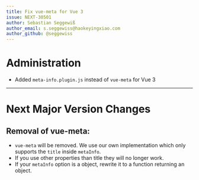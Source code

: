 ```yaml
---
title: Fix vue-meta for Vue 3
issue: NEXT-30501
author: Sebastian Seggewiß
author_email: s.seggewiss@haokeyingxiao.com
author_github: @seggewiss
---
```

# Administration
* Added `meta-info.plugin.js` instead of `vue-meta` for Vue 3
___
# Next Major Version Changes
## Removal of vue-meta:
* `vue-meta` will be removed. We use our own implementation which only supports the `title` inside `metaInfo`.
* If you use other properties than title they will no longer work.
* If your `metaInfo` option is a object, rewrite it to a function returning an object.
